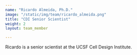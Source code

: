 ```yaml
---
name: "Ricardo Almeida, Ph.D."
image: "/static/img/team/ricardo_almeida.png"
title: "CDI Senior Scientist"
weight: 2
layout: team_member

---
```

Ricardo is a senior scientist at the UCSF Cell Design Institute.
